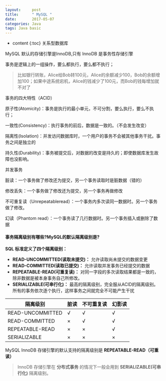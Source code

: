 ```yaml
---
layout:     post
title:      " MySQL "
date:       2017-05-07 
categories: Java
tags: Java basic
---
```


* content
{:toc}
关系型数据库

MySQL  默认的存储引擎是InnoDB,只有 InnoDB 是事务性存储引擎



事务是逻辑上的一组操作，要么都执行，要么都不执行；

> 比如银行转账，Alice给Bob转100元，Alice的余额减少100，Bob的余额增加100；如果中途系统宕机，Alice的钱减少了100元，而Bob的钱每增加就不对了

事务的四大特性（ACID）

原子性(Atomicity)：事务是执行的最小单元，不可分割，要么执行，要么不执行；

一致性(Consistency)：执行事务的前后，数据是一致的。（不会发生改变）

隔离性(Isolation)：并发访问数据库时，一个用户的事务不会被其他事务干扰。事务之间是独立的

持久性(Durability)：事务被提交后，对数据的改变是持久的；即使数据库发生故障也没影响。



并发事务

脏读：一个事务做了修改还为提交，另一个事务读取时是脏数据（错的）

修改丢失：一个事务做了修改还为提交，另一个事务再做修改

不可重复读（Unrepeatableread）：一个事务内多次读同一数据时。另一个事务做了修改。

幻读（Phantom read）：一个事务读了几行数据时。另一个事务插入或删除了数据



#### 事务隔离级别有哪些?MySQL的默认隔离级别是?

**SQL 标准定义了四个隔离级别：**

- **READ-UNCOMMITTED(读取未提交)：** 允许读取尚未提交的数据变更
- **READ-COMMITTED(读取已提交)：** 允许读取并发事务已经提交的数据
- **REPEATABLE-READ(可重复读)：** 对同一字段的多次读取结果都是一致的，除非数据是被本身事务自己所修改。
- **SERIALIZABLE(可串行化)：** 最高的隔离级别，完全服从ACID的隔离级别。所有的事务依次逐个执行，这样事务之间就完全不可能产生干扰

| 隔离级别         | 脏读 | 不可重复读 | 幻影读 |
| ---------------- | ---- | ---------- | ------ |
| READ-UNCOMMITTED | √    | √          | √      |
| READ-COMMITTED   | ×    | √          | √      |
| REPEATABLE-READ  | ×    | ×          | √      |
| SERIALIZABLE     | ×    | ×          | ×      |

MySQL InnoDB 存储引擎的默认支持的隔离级别是 **REPEATABLE-READ（可重读）**

> InnoDB 存储引擎在 **分布式事务** 的情况下一般会用到 **SERIALIZABLE(可串行化)** 隔离级别。

